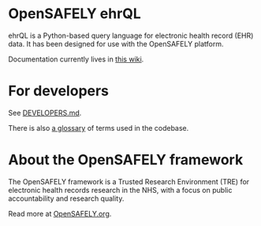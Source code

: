 # OpenSAFELY ehrQL

ehrQL is a Python-based query language for electronic health record (EHR) data.
It has been designed for use with the OpenSAFELY platform.

Documentation currently lives in [this wiki](https://github.com/opensafely-core/ehrql/wiki/ehrql-documentation).

# For developers

See [DEVELOPERS.md](DEVELOPERS.md).

There is also [a glossary](GLOSSARY.md) of terms used in the codebase.

# About the OpenSAFELY framework

The OpenSAFELY framework is a Trusted Research Environment (TRE) for electronic
health records research in the NHS, with a focus on public accountability and
research quality.

Read more at [OpenSAFELY.org](https://opensafely.org).
